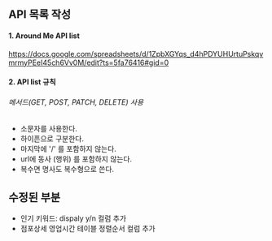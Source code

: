 ## API 목록 작성
#### 1. Around Me API list
https://docs.google.com/spreadsheets/d/1ZpbXGYqs_d4hPDYUHUrtuPskqvmrmyPEeI45ch6Vv0M/edit?ts=5fa76416#gid=0

#### 2. API list 규칙
###### 메서드(GET, POST, PATCH, DELETE) 사용
- 소문자를 사용한다.
- 하이픈으로 구분한다.
- 마지막에 '/' 를 포함하지 않는다.
- url에 동사 (행위) 를 포함하지 않는다.
- 복수면 명사도 복수형으로 쓴다.


## 수정된 부분
- 인기 키워드: dispaly y/n 컬럼 추가
- 점포상세 영업시간 테이블 정렬순서 컬럼 추가
